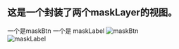 ## 这是一个封装了两个maskLayer的视图。

一个是maskBtn 一个是 maskLabel
![maskBtn](https://github.com/RichardYM/YMMaskView//raw/master/maskBtn.gif)  
![maskLabel](https://github.com/RichardYM/YMMaskView//raw/master/masklabel.gif)  
